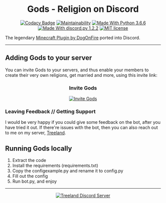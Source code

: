 <h1 align="center">Gods - Religion on Discord</h1>
<div align="center">

[![Codacy Badge](https://api.codacy.com/project/badge/Grade/19876a2da2964fa9b118274838d9e274)](https://www.codacy.com/manual/Fido2603/DiscordGods?utm_source=github.com&amp;utm_medium=referral&amp;utm_content=Fido2603/DiscordGods&amp;utm_campaign=Badge_Grade)
[![Maintainability](https://api.codeclimate.com/v1/badges/fd768438ad9d66b23cfb/maintainability)](https://codeclimate.com/github/Fido2603/DiscordGods/maintainability)
[![Made With Python 3.6.6](https://img.shields.io/badge/Python-3.6.6-blue.svg)](https://www.python.org/downloads/release/python-366/)
[![Made With discord.py 1.2.2](https://img.shields.io/badge/discord.py-1.3.3-blue.svg)](https://github.com/Rapptz/discord.py)
[![MIT license](https://img.shields.io/badge/License-MIT-blue.svg)](https://raw.githubusercontent.com/Fido2603/DiscordGods/master/LICENSE)
</div>

The legendary [Minecraft Plugin by DogOnFire](https://github.com/DogOnFire/Gods) ported into Discord.

___

## Adding Gods to your server
You can invite Gods to your servers, and thus enable your members to create their very own religions, get married and more, using this invite link:

<div align="center">
<h3>Invite Gods</h3>

[![Invite Gods](https://img.shields.io/static/v1.svg?label=Invite%20Gods&message=Ban%20Permissions&color=7289DA&stile=flat&logo=discord&logoColor=7289DA&labelColor=2C2F33)](https://discordapp.com/oauth2/authorize?scope=bot&client_id=180405652605239296)
</div>

### Leaving Feedback // Getting Support
I would be very happy if you could give some feedback on the bot, after you have tried it out. If there're issues with the bot, then you can also reach out to me on my server, [Treeland](https://discord.gg/PvFPEfd).

## Running Gods locally
1.  Extract the code
2.  Install the requirements (requirements.txt)
3.  Copy the configexample.py and rename it to config.py
4.  Fill out the config
5.  Run bot.py, and enjoy

___
<div align="center">

[![Treeland Discord Server](https://discordapp.com/api/guilds/221996778092888065/widget.png?style=banner3)](https://discord.gg/PvFPEfd)
</div>
